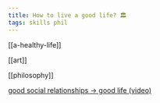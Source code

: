```yaml
---
title: How to live a good life? 🏛️ 
tags: skills phil
---
```


[[a-healthy-life]]

[[art]]

[[philosophy]]

[good social relationships -> good life (video)](https://youtu.be/8KkKuTCFvzI?list=FLwnL1ngkxfNFBPIXpHm2A2A…)








